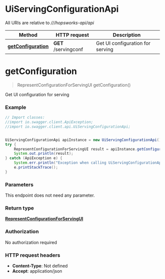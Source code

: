 # UiServingConfigurationApi

All URIs are relative to *///hopsworks-api/api*

Method | HTTP request | Description
------------- | ------------- | -------------
[**getConfiguration**](UiServingConfigurationApi.md#getConfiguration) | **GET** /servingconf | Get UI configuration for serving

<a name="getConfiguration"></a>
# **getConfiguration**
> RepresentConfigurationForServingUI getConfiguration()

Get UI configuration for serving

### Example
```java
// Import classes:
//import io.swagger.client.ApiException;
//import io.swagger.client.api.UiServingConfigurationApi;


UiServingConfigurationApi apiInstance = new UiServingConfigurationApi();
try {
    RepresentConfigurationForServingUI result = apiInstance.getConfiguration();
    System.out.println(result);
} catch (ApiException e) {
    System.err.println("Exception when calling UiServingConfigurationApi#getConfiguration");
    e.printStackTrace();
}
```

### Parameters
This endpoint does not need any parameter.

### Return type

[**RepresentConfigurationForServingUI**](RepresentConfigurationForServingUI.md)

### Authorization

No authorization required

### HTTP request headers

 - **Content-Type**: Not defined
 - **Accept**: application/json

